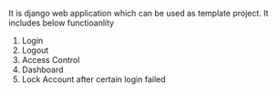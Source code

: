 
It is django  web application which can be used as template project. It includes below functioanlity 

1. Login
2. Logout
3. Access Control
4. Dashboard
5. Lock Account after certain login failed
